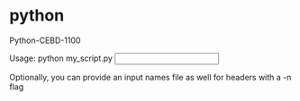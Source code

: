 # python
Python-CEBD-1100

Usage: 
python my_script.py <input data file>

Optionally, you can provide an input names file as well for headers with a -n flag 
